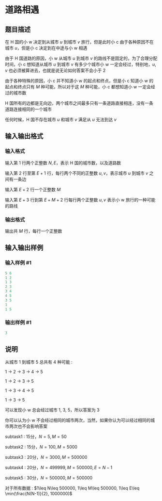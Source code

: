 # 道路相遇

## 题目描述

在 H 国的小 w 决定到从城市 $u$ 到城市 $v$ 旅行，但是此时小 c 由于各种原因不在城市 $u$，但是小 c 决定到在中途与小 w 相遇

由于 H 国道路的原因，小 w 从城市 $u$ 到城市 $v$ 的路线不是固定的，为了合理分配时间，小 c 想知道从城市 $u$ 到城市 $v$ 有多少个城市小 w 一定会经过，特别地，$u, v$ 也必须被算进去，也就是说无论如何答案不会小于 2

由于各种特殊的原因，小 c 并不知道小 w 的起点和终点，但是小 c 知道小 w 的起点和终点只有 $M$ 种可能，所以对于这 $M$ 种可能，小 c 都想知道小 w 一定会经过的城市数

H 国所有的边都是无向边，两个城市之间最多只有一条道路直接相连，没有一条道路连接相同的一个城市

任何时候，H 国不存在城市 $u$ 和城市 $v$ 满足从 $u$ 无法到达 $v$

## 输入输出格式

### 输入格式

输入第 1 行两个正整数 $N, E$，表示 H 国的城市数，以及道路数

输入第 2 行至第 $E+1$ 行，每行两个不同的正整数 $u, v$，表示城市 $u$ 到城市 $v$ 之间有一条边

输入第 $E+2$ 行一个正整数 $M$

输入第 $E+3$ 行到第 $E+M+2$ 行每行两个正整数 $u, v$ 表示小 w 旅行的一种可能的路线

### 输出格式

输出共 $M$ 行，每行一个正整数

## 输入输出样例

### 输入样例 #1

```cpp
5 6
1 2
1 3
2 3
3 4
4 5
3 5
1
1 5
```


### 输出样例 #1

```cpp
3
```


## 说明

从城市 1 到城市 5 总共有 4 种可能 :

1 -> 2 -> 3 -> 4 -> 5

1 -> 2 -> 3 -> 5

1 -> 3 -> 4 -> 5

1 -> 3 -> 5

可以发现小 w 总会经过城市 1, 3, 5，所以答案为 3

你可以认为小 w 不会经过相同的城市两次，当然，如果你认为可以经过相同的城市两次也不会影响答案

subtask1 : 15分，$N = 5, M = 50$

subtask2 : 15分，$N = 100, M = 5000$

subtask3 : 20分，$N = 3000, M = 500000$

subtask4 : 20分，$N = 499999, M = 500000, E = N-1$

subtask5 : 30分，$N = 500000, M = 500000$

对于所有数据 : $1\leq N\leq 500000, 1\leq M\leq 500000, 1\leq E\leq \min(\frac{N(N-1)}{2}, 1000000)$

